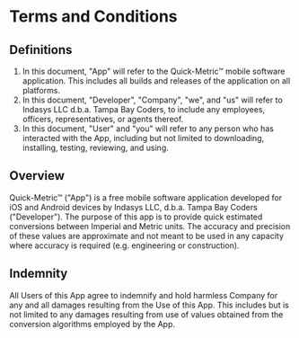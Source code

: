 # Terms and Conditions

## Definitions

1. In this document, "App" will refer to the Quick-Metric&trade; mobile software application. This includes all builds and releases of the application on all platforms.
2. In this document, "Developer", "Company", "we", and "us" will refer to Indasys LLC d.b.a. Tampa Bay Coders, to include any employees, officers, representatives, or agents thereof.
3. In this document, "User" and "you" will refer to any person who has interacted with the App, including but not limited to downloading, installing, testing, reviewing, and using.

## Overview

Quick-Metric&trade; ("App") is a free mobile software application developed for iOS and Android devices by Indasys LLC, d.b.a. Tampa Bay Coders ("Developer"). The purpose of this app is to provide quick estimated conversions between Imperial and Metric units. The accuracy and precision of these values are approximate and not meant to be used in any capacity where accuracy is required (e.g. engineering or construction).

## Indemnity

All Users of this App agree to indemnify and hold harmless Company for any and all damages resulting from the Use of this App. This includes but is not limited to any damages resulting from use of values obtained from the conversion algorithms employed by the App.